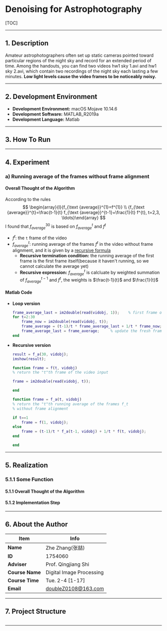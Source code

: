 # Denoising for Astrophotography

[TOC]

------

## 1. Description

Amateur astrophotographers often set up static cameras pointed toward particular regions of the night sky and record for an extended period of time. Among the handouts, you can find two videos hw1 sky 1.avi and hw1 sky 2.avi, which contain two recordings of the night sky each lasting a few minutes. **Low light levels cause the video frames to be noticeably noisy.** 

------

## 2. Development Environment

- **Development Environment:** macOS Mojave 10.14.6
- **Development Software:** MATLAB_R2019a
- **Development Language:** Matlab

------

## 3. How To Run



------

## 4. Experiment

### a) Running average of the frames without frame alignment

#### Overall Thought of the Algorithm

According to the rules
$$
\begin{array}{l}{f_{\text {average}}^{1}=f^{1}} \\ {f_{\text {average}}^{t}=\frac{t-1}{t} f_{\text {average}}^{t-1}+\frac{1}{t} f^{t}, t=2,3, \ldots}\end{array}
$$
I found that  $f_{average}^{30}$ is based on $f_{average}^{t}$ and $f^{t}$

- $f^{t}$: the `t` frame of the video
- $f_{average}^{t}$: running average of the frames $f^{t}$ in the video without frame alignment, and it is given by a <u>recursive formula</u>
  - **Recursive termination condition:** the running average of the first frame is the first frame itself(because it haven't running, so we cannot calculate the average yet)
  - **Recursive expression:** $f_{average}^{t}$ is calcluate by weighted summation of $f_{average}^{t-1}$ and $f^{t}$, the weights is $\frac{t-1}{t}$ and $\frac{1}{t}$

#### Matlab Code

- **Loop version**

  ```matlab
  frame_average_last = im2double(read(vidobj, 1));    % first frame of the video
  for t=2:30
      frame_now = im2double(read(vidobj, t));
      frame_average = (t-1)/t * frame_average_last + 1/t * frame_now;     % weighted summation
      frame_average_last = frame_average;     % update the fresh frame
  end
  ```

- **Recursive version**

  ```matlab
  result = f_a(30, vidobj);
  imshow(result);
  
  function frame = f(t, vidobj)
  % return the "t"th frame of the video input
  
  frame = im2double(read(vidobj, t));
  
  end
  
  function frame = f_a(t, vidobj)
  % return the "t"th running average of the frames f_t 
  % without frame alignment
  
  if t==1
      frame = f(1, vidobj);
  else
      frame = (t-1)/t * f_a(t-1, vidobj) + 1/t * f(t, vidobj);
  end
  
  end
  ```

  



------

## 5. Realization

### 5.1.1 Some Function

#### 5.1.1 Overall Thought of the Algorithm

#### 5.1.2 Implementation Step

------

## 6. About the Author

| Item            | Info                     |
| --------------- | ------------------------ |
| **Name**        | Zhe Zhang(张喆)          |
| **ID**          | 1754060                  |
| **Adviser**     | Prof. Qingjiang Shi      |
| **Course Name** | Digital Image Processing |
| **Course Time** | Tue. 2-4 [1-17]          |
| **Email**       | doubleZ0108@163.com      |

------

## 7. Project Structure

```

```

------

